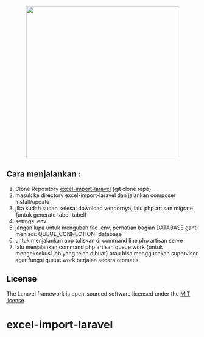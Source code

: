 <p align="center"><img src="https://res.cloudinary.com/dtfbvvkyp/image/upload/v1566331377/laravel-logolockup-cmyk-red.svg" width="400"></p>

## Cara menjalankan :
1. Clone Repository <a href="https://github.com/eddogustian/excel-import-laravel/">excel-import-laravel</a> {git clone repo} 
2. masuk ke directory excel-import-laravel dan jalankan composer install/update
3. jika sudah sudah selesai download vendornya, lalu php artisan migrate {untuk generate tabel-tabel}
4. settngs .env
5. jangan lupa untuk mengubah file .env, perhatian bagian DATABASE ganti menjadi:
    QUEUE_CONNECTION=database
6. untuk menjalankan app tuliskan di command line php artisan serve 
7. lalu menjalankan command php artisan queue:work {untuk mengeksekusi job yang telah dibuat} atau bisa menggunakan supervisor agar fungsi queue:work berjalan secara otomatis.

## License

The Laravel framework is open-sourced software licensed under the [MIT license](https://opensource.org/licenses/MIT).
# excel-import-laravel
